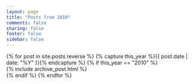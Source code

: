 ```yaml
---
layout: page
title: "Posts from 2010"
comments: false
sharing: false
footer: false
sidebar: false
---
```


<div id="blog-archives">
{% for post in site.posts reverse %}
{% capture this_year %}{{ post.date | date: "%Y" }}{% endcapture %}
{% if this_year == "2010" %}
<div class="post">
  {% include archive_post.html %}
</div>
{% endif %}
{% endfor %}
</div>